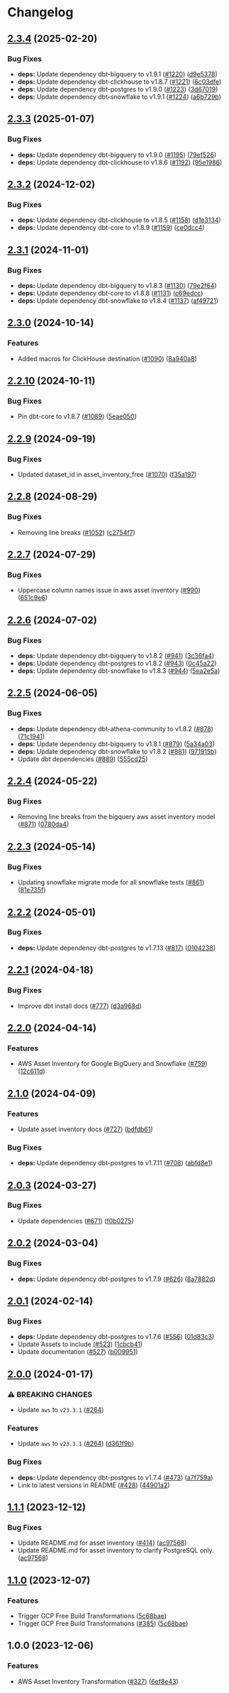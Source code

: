 # Changelog

## [2.3.4](https://github.com/cloudquery/policies/compare/transformation-aws-asset-inventory-free-v2.3.3...transformation-aws-asset-inventory-free-v2.3.4) (2025-02-20)


### Bug Fixes

* **deps:** Update dependency dbt-bigquery to v1.9.1 ([#1220](https://github.com/cloudquery/policies/issues/1220)) ([d9e5378](https://github.com/cloudquery/policies/commit/d9e537805f88fa0948ca7f1fe703df5766761ba3))
* **deps:** Update dependency dbt-clickhouse to v1.8.7 ([#1221](https://github.com/cloudquery/policies/issues/1221)) ([6c03dfe](https://github.com/cloudquery/policies/commit/6c03dfe33f7a1c8ce0ec2d90f709ecf7995f95f4))
* **deps:** Update dependency dbt-postgres to v1.9.0 ([#1223](https://github.com/cloudquery/policies/issues/1223)) ([3d67019](https://github.com/cloudquery/policies/commit/3d67019d93d2a1903f71925b7181300e71180d8b))
* **deps:** Update dependency dbt-snowflake to v1.9.1 ([#1224](https://github.com/cloudquery/policies/issues/1224)) ([a6b729b](https://github.com/cloudquery/policies/commit/a6b729ba6d36357f3bc103a56d704df06979998c))

## [2.3.3](https://github.com/cloudquery/policies/compare/transformation-aws-asset-inventory-free-v2.3.2...transformation-aws-asset-inventory-free-v2.3.3) (2025-01-07)


### Bug Fixes

* **deps:** Update dependency dbt-bigquery to v1.9.0 ([#1195](https://github.com/cloudquery/policies/issues/1195)) ([79ef526](https://github.com/cloudquery/policies/commit/79ef5261591279fefd5bda0aff5d7ceaf4f7f849))
* **deps:** Update dependency dbt-clickhouse to v1.8.6 ([#1192](https://github.com/cloudquery/policies/issues/1192)) ([95e1986](https://github.com/cloudquery/policies/commit/95e19862137a06743cfa9145ee6ee741b5e52993))

## [2.3.2](https://github.com/cloudquery/policies/compare/transformation-aws-asset-inventory-free-v2.3.1...transformation-aws-asset-inventory-free-v2.3.2) (2024-12-02)


### Bug Fixes

* **deps:** Update dependency dbt-clickhouse to v1.8.5 ([#1158](https://github.com/cloudquery/policies/issues/1158)) ([d1e3134](https://github.com/cloudquery/policies/commit/d1e3134b06d8ccdf24e8a95dd8c58ad670d12149))
* **deps:** Update dependency dbt-core to v1.8.9 ([#1159](https://github.com/cloudquery/policies/issues/1159)) ([ce0dcc4](https://github.com/cloudquery/policies/commit/ce0dcc465a01e4a6ec5504fae5be3f5201bf5364))

## [2.3.1](https://github.com/cloudquery/policies/compare/transformation-aws-asset-inventory-free-v2.3.0...transformation-aws-asset-inventory-free-v2.3.1) (2024-11-01)


### Bug Fixes

* **deps:** Update dependency dbt-bigquery to v1.8.3 ([#1130](https://github.com/cloudquery/policies/issues/1130)) ([79e2f64](https://github.com/cloudquery/policies/commit/79e2f64fa7cbc5bf33a6af4bf8c4b45b2e759a6d))
* **deps:** Update dependency dbt-core to v1.8.8 ([#1131](https://github.com/cloudquery/policies/issues/1131)) ([c69edcc](https://github.com/cloudquery/policies/commit/c69edcc580e129e63173ffae68bdc2e573996968))
* **deps:** Update dependency dbt-snowflake to v1.8.4 ([#1137](https://github.com/cloudquery/policies/issues/1137)) ([af49721](https://github.com/cloudquery/policies/commit/af49721f8246d920a05b87af735bacc92aceee21))

## [2.3.0](https://github.com/cloudquery/policies/compare/transformation-aws-asset-inventory-free-v2.2.10...transformation-aws-asset-inventory-free-v2.3.0) (2024-10-14)


### Features

* Added macros for ClickHouse destination ([#1090](https://github.com/cloudquery/policies/issues/1090)) ([8a940a8](https://github.com/cloudquery/policies/commit/8a940a86ff5d10a77da0da0bbdce3719c502f5b2))

## [2.2.10](https://github.com/cloudquery/policies/compare/transformation-aws-asset-inventory-free-v2.2.9...transformation-aws-asset-inventory-free-v2.2.10) (2024-10-11)


### Bug Fixes

* Pin dbt-core to v1.8.7 ([#1089](https://github.com/cloudquery/policies/issues/1089)) ([5eae050](https://github.com/cloudquery/policies/commit/5eae050bd1284b1cc934b7070662987c28c6d639))

## [2.2.9](https://github.com/cloudquery/policies/compare/transformation-aws-asset-inventory-free-v2.2.8...transformation-aws-asset-inventory-free-v2.2.9) (2024-09-19)


### Bug Fixes

* Updated dataset_id in asset_inventory_free ([#1070](https://github.com/cloudquery/policies/issues/1070)) ([f35a197](https://github.com/cloudquery/policies/commit/f35a197b16117c1b6ead99081fb23cb235ead66c))

## [2.2.8](https://github.com/cloudquery/policies/compare/transformation-aws-asset-inventory-free-v2.2.7...transformation-aws-asset-inventory-free-v2.2.8) (2024-08-29)


### Bug Fixes

* Removing line breaks ([#1052](https://github.com/cloudquery/policies/issues/1052)) ([c2754f7](https://github.com/cloudquery/policies/commit/c2754f7a4e6dae95653870a333b245bee267959c))

## [2.2.7](https://github.com/cloudquery/policies-premium/compare/transformation-aws-asset-inventory-free-v2.2.6...transformation-aws-asset-inventory-free-v2.2.7) (2024-07-29)


### Bug Fixes

* Uppercase column names issue in aws asset inventory ([#990](https://github.com/cloudquery/policies-premium/issues/990)) ([651c9e6](https://github.com/cloudquery/policies-premium/commit/651c9e65a2aec319cd7a35ee2932c1af1d50bb39))

## [2.2.6](https://github.com/cloudquery/policies-premium/compare/transformation-aws-asset-inventory-free-v2.2.5...transformation-aws-asset-inventory-free-v2.2.6) (2024-07-02)


### Bug Fixes

* **deps:** Update dependency dbt-bigquery to v1.8.2 ([#941](https://github.com/cloudquery/policies-premium/issues/941)) ([3c36fa4](https://github.com/cloudquery/policies-premium/commit/3c36fa46d7edfcf033b8523bbadf9db779661a63))
* **deps:** Update dependency dbt-postgres to v1.8.2 ([#943](https://github.com/cloudquery/policies-premium/issues/943)) ([0c45a22](https://github.com/cloudquery/policies-premium/commit/0c45a226f6acdbd7ea070333b90bd2545b1af5c0))
* **deps:** Update dependency dbt-snowflake to v1.8.3 ([#944](https://github.com/cloudquery/policies-premium/issues/944)) ([5ea2e5a](https://github.com/cloudquery/policies-premium/commit/5ea2e5a4a0b05ec1b0f19cd5fbc22305b3e13c90))

## [2.2.5](https://github.com/cloudquery/policies-premium/compare/transformation-aws-asset-inventory-free-v2.2.4...transformation-aws-asset-inventory-free-v2.2.5) (2024-06-05)


### Bug Fixes

* **deps:** Update dependency dbt-athena-community to v1.8.2 ([#878](https://github.com/cloudquery/policies-premium/issues/878)) ([71c1941](https://github.com/cloudquery/policies-premium/commit/71c1941478e75175e23f86e5374540da7b25ddb1))
* **deps:** Update dependency dbt-bigquery to v1.8.1 ([#879](https://github.com/cloudquery/policies-premium/issues/879)) ([5a34a03](https://github.com/cloudquery/policies-premium/commit/5a34a03ed88958be63d4899fe8c477744e9524f7))
* **deps:** Update dependency dbt-snowflake to v1.8.2 ([#881](https://github.com/cloudquery/policies-premium/issues/881)) ([971915b](https://github.com/cloudquery/policies-premium/commit/971915bfa6a216c8481436d15c8c333f79d91310))
* Update dbt dependencies ([#889](https://github.com/cloudquery/policies-premium/issues/889)) ([555cd25](https://github.com/cloudquery/policies-premium/commit/555cd257beae056490990e873bd12a183c844206))

## [2.2.4](https://github.com/cloudquery/policies-premium/compare/transformation-aws-asset-inventory-free-v2.2.3...transformation-aws-asset-inventory-free-v2.2.4) (2024-05-22)


### Bug Fixes

* Removing line breaks from the bigquery aws asset inventory model ([#871](https://github.com/cloudquery/policies-premium/issues/871)) ([0780da4](https://github.com/cloudquery/policies-premium/commit/0780da4346319742a3ab43304f5d03488d64fb9d))

## [2.2.3](https://github.com/cloudquery/policies-premium/compare/transformation-aws-asset-inventory-free-v2.2.2...transformation-aws-asset-inventory-free-v2.2.3) (2024-05-14)


### Bug Fixes

* Updating snowflake migrate mode for all snowflake tests ([#861](https://github.com/cloudquery/policies-premium/issues/861)) ([81e735f](https://github.com/cloudquery/policies-premium/commit/81e735f719beb750aa2251c02f2debbe47de4466))

## [2.2.2](https://github.com/cloudquery/policies-premium/compare/transformation-aws-asset-inventory-free-v2.2.1...transformation-aws-asset-inventory-free-v2.2.2) (2024-05-01)


### Bug Fixes

* **deps:** Update dependency dbt-postgres to v1.7.13 ([#817](https://github.com/cloudquery/policies-premium/issues/817)) ([0104238](https://github.com/cloudquery/policies-premium/commit/01042382c48b21a1bcd0f1189a29137dcbd55fb6))

## [2.2.1](https://github.com/cloudquery/policies-premium/compare/transformation-aws-asset-inventory-free-v2.2.0...transformation-aws-asset-inventory-free-v2.2.1) (2024-04-18)


### Bug Fixes

* Improve dbt install docs ([#777](https://github.com/cloudquery/policies-premium/issues/777)) ([d3a968d](https://github.com/cloudquery/policies-premium/commit/d3a968d6b055b29b6c7596483e0bfbb110f1bccf))

## [2.2.0](https://github.com/cloudquery/policies-premium/compare/transformation-aws-asset-inventory-free-v2.1.0...transformation-aws-asset-inventory-free-v2.2.0) (2024-04-14)


### Features

* AWS Asset Inventory for Google BigQuery and Snowflake ([#759](https://github.com/cloudquery/policies-premium/issues/759)) ([12c611d](https://github.com/cloudquery/policies-premium/commit/12c611d933fbd9818d03a8515673ff9f6be163fa))

## [2.1.0](https://github.com/cloudquery/policies-premium/compare/transformation-aws-asset-inventory-free-v2.0.3...transformation-aws-asset-inventory-free-v2.1.0) (2024-04-09)


### Features

* Update asset inventory docs ([#727](https://github.com/cloudquery/policies-premium/issues/727)) ([bdfdb61](https://github.com/cloudquery/policies-premium/commit/bdfdb6143651b1772932cc5b78520702bc51e8dd))


### Bug Fixes

* **deps:** Update dependency dbt-postgres to v1.7.11 ([#708](https://github.com/cloudquery/policies-premium/issues/708)) ([abfd8e1](https://github.com/cloudquery/policies-premium/commit/abfd8e1a070537c01d703e8dafa29bad919c05f6))

## [2.0.3](https://github.com/cloudquery/policies-premium/compare/transformation-aws-asset-inventory-free-v2.0.2...transformation-aws-asset-inventory-free-v2.0.3) (2024-03-27)


### Bug Fixes

* Update dependencies ([#671](https://github.com/cloudquery/policies-premium/issues/671)) ([f0b0275](https://github.com/cloudquery/policies-premium/commit/f0b027532699214e10e93fcf5d754ed8e9f2fc75))

## [2.0.2](https://github.com/cloudquery/policies-premium/compare/transformation-aws-asset-inventory-free-v2.0.1...transformation-aws-asset-inventory-free-v2.0.2) (2024-03-04)


### Bug Fixes

* **deps:** Update dependency dbt-postgres to v1.7.9 ([#626](https://github.com/cloudquery/policies-premium/issues/626)) ([8a7882d](https://github.com/cloudquery/policies-premium/commit/8a7882d97bf06f9661949e99c7bfb8f5cbf74bad))

## [2.0.1](https://github.com/cloudquery/policies-premium/compare/transformation-aws-asset-inventory-free-v2.0.0...transformation-aws-asset-inventory-free-v2.0.1) (2024-02-14)


### Bug Fixes

* **deps:** Update dependency dbt-postgres to v1.7.6 ([#556](https://github.com/cloudquery/policies-premium/issues/556)) ([01d83c3](https://github.com/cloudquery/policies-premium/commit/01d83c3589be42468fb3e93ac9aae1b270f60e25))
* Update Assets to include ([#523](https://github.com/cloudquery/policies-premium/issues/523)) ([1cbcb41](https://github.com/cloudquery/policies-premium/commit/1cbcb41e9de110d8de141ec74e2fa72538f22b38))
* Update documentation ([#527](https://github.com/cloudquery/policies-premium/issues/527)) ([b009951](https://github.com/cloudquery/policies-premium/commit/b009951492cf9d1836110ad4bf8346b40a0ec1af))

## [2.0.0](https://github.com/cloudquery/policies-premium/compare/transformation-aws-asset-inventory-free-v1.1.1...transformation-aws-asset-inventory-free-v2.0.0) (2024-01-17)


### ⚠ BREAKING CHANGES

* Update `aws` to `v23.3.1` ([#264](https://github.com/cloudquery/policies-premium/issues/264))

### Features

* Update `aws` to `v23.3.1` ([#264](https://github.com/cloudquery/policies-premium/issues/264)) ([d361f9b](https://github.com/cloudquery/policies-premium/commit/d361f9bad529167e093c0eca56fc9923adc72fca))


### Bug Fixes

* **deps:** Update dependency dbt-postgres to v1.7.4 ([#473](https://github.com/cloudquery/policies-premium/issues/473)) ([a7f759a](https://github.com/cloudquery/policies-premium/commit/a7f759aaf50a0a9e308fd6be378811a0097925c2))
* Link to latest versions in README ([#428](https://github.com/cloudquery/policies-premium/issues/428)) ([44901a2](https://github.com/cloudquery/policies-premium/commit/44901a2be3ada54606fc928010ae9a15aaff7173))

## [1.1.1](https://github.com/cloudquery/policies-premium/compare/transformation-aws-asset-inventory-free-v1.1.0...transformation-aws-asset-inventory-free-v1.1.1) (2023-12-12)


### Bug Fixes

* Update README.md for asset inventory ([#414](https://github.com/cloudquery/policies-premium/issues/414)) ([ac97568](https://github.com/cloudquery/policies-premium/commit/ac97568bdd13b26fa4ce863162890d22d6917dbe))
* Update README.md for asset inventory to clarify PostgreSQL only. ([ac97568](https://github.com/cloudquery/policies-premium/commit/ac97568bdd13b26fa4ce863162890d22d6917dbe))

## [1.1.0](https://github.com/cloudquery/policies-premium/compare/transformation-aws-asset-inventory-free-v1.0.0...transformation-aws-asset-inventory-free-v1.1.0) (2023-12-07)


### Features

* Trigger GCP Free Build Transformations ([5c68bae](https://github.com/cloudquery/policies-premium/commit/5c68bae0f30e4e57db5774300488d4b6ddd42c3b))
* Trigger GCP Free Build Transformations ([#385](https://github.com/cloudquery/policies-premium/issues/385)) ([5c68bae](https://github.com/cloudquery/policies-premium/commit/5c68bae0f30e4e57db5774300488d4b6ddd42c3b))

## 1.0.0 (2023-12-06)


### Features

* AWS Asset Inventory Transformation ([#327](https://github.com/cloudquery/policies-premium/issues/327)) ([6ef8e43](https://github.com/cloudquery/policies-premium/commit/6ef8e43f618843f3431e112c8f4c62ac08296697))
